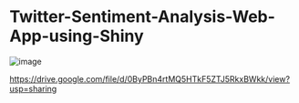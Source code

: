 # Twitter-Sentiment-Analysis-Web-App-using-Shiny

![image]({https://drive.google.com/file/d/0ByPBn4rtMQ5HTkF5ZTJ5RkxBWkk/view?usp=sharing})



https://drive.google.com/file/d/0ByPBn4rtMQ5HTkF5ZTJ5RkxBWkk/view?usp=sharing
